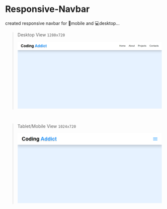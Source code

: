 # Responsive-Navbar
created responsive navbar for 📱mobile and 💻desktop...

> Desktop View `1280x720`
> 
> ![desktop navbar](./assets/images/desktop.png)

<br>

> Tablet/Mobile View `1024x720`
> 
> ![mobile navbar](./assets/images/mobile.png)
